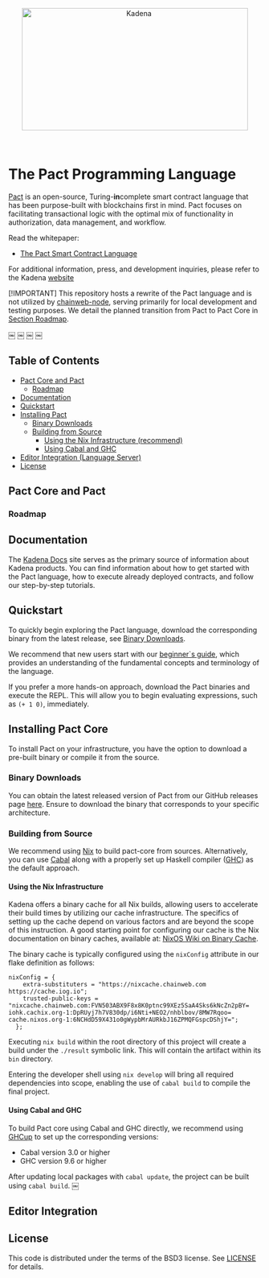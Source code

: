 <p align="center">
<img src="https://i.imgur.com/bAZFAGF.png" width="450" height="243" alt="Kadena" title="Kadena">
</p>

<p>&nbsp;</p>

# The Pact Programming Language

[Pact](http://kadena.io/build) is an open-source, Turing-**in**complete smart contract language that has been purpose-built with blockchains first in mind. Pact focuses on facilitating transactional logic with the optimal mix of functionality in authorization, data management, and workflow.

Read the whitepaper:

- [The Pact Smart Contract Language](https://d31d887a-c1e0-47c2-aa51-c69f9f998b07.filesusr.com/ugd/86a16f_442a542b64554cb2a4c1ae7f528ce4c3.pdf)

For additional information, press, and development inquiries, please refer to the Kadena [website](https://kadena.io)

[!IMPORTANT]
This repository hosts a rewrite of the Pact language and is not utilized by [chainweb-node](https://github.com/kadena-io/chainweb-node), 
serving primarily for local development and testing purposes. We detail the planned transition from Pact to Pact Core in [Section Roadmap](#roadmap).

￼
￼
￼
￼


## Table of Contents

  - [Pact Core and Pact](#pact-core-and-pact)
    - [Roadmap](#roadmap)
  - [Documentation](#documentation)
  - [Quickstart](#quickstart)
  - [Installing Pact](#installing-pact-core)
    - [Binary Downloads](#binary-downloads)
	- [Building from Source](#building-from-source)
	  - [Using the Nix Infrastructure (recommend)](#using-the-nix-infrastructure)
	  - [Using Cabal and GHC](#using-cabal-and-ghc)
  - [Editor Integration (Language Server)](#editor-integration)
  - [License](#license)


## Pact Core and Pact

### Roadmap


## Documentation

The [Kadena Docs](https://docs.kadena.io) site serves as the primary source of information about Kadena products.
You can find information about how to get started with the Pact language, how to execute already deployed contracts, and follow
our step-by-step tutorials. 

## Quickstart

To quickly begin exploring the Pact language, download the corresponding binary from the
latest release, see [Binary Downloads](#binary-downloads).

We recommend that new users start with our [beginner`s guide](https://docs.kadena.io/pact/beginner), which provides an 
understanding of the fundamental concepts and terminology of the language.

If you prefer a more hands-on approach, download the Pact binaries and execute the REPL.
This will allow you to begin evaluating expressions, such as `(+ 1 0)`, immediately.

## Installing Pact Core

To install Pact on your infrastructure, you have the option to download a pre-built binary or compile it from the source.

### Binary Downloads

You can obtain the latest released version of Pact from our GitHub releases page [here](https://github.com/kadena-io/pact-core/releases).
Ensure to download the binary that corresponds to your specific architecture.

### Building from Source
We recommend using [Nix]() to build pact-core from sources.
Alternatively, you can use [Cabal](https://www.haskell.org/cabal/) along with a properly set up Haskell compiler ([GHC](https://www.haskell.org/ghc/)) as the default approach.

#### Using the Nix Infrastructure
Kadena offers a binary cache for all Nix builds, allowing users to accelerate their build times by utilizing our cache infrastructure.
The specifics of setting up the cache depend on various factors and are beyond the scope of this instruction.
A good starting point for configuring our cache is the Nix documentation on binary caches, available at: [NixOS Wiki on Binary Cache](https://nixos.wiki/wiki/Binary_Cache).

The binary cache is typically configured using the `nixConfig` attribute in our flake definition as follows:

```
nixConfig = {
    extra-substituters = "https://nixcache.chainweb.com https://cache.iog.io";
    trusted-public-keys = "nixcache.chainweb.com:FVN503ABX9F8x8K0ptnc99XEz5SaA4Sks6kNcZn2pBY= iohk.cachix.org-1:DpRUyj7h7V830dp/i6Nti+NEO2/nhblbov/8MW7Rqoo= cache.nixos.org-1:6NCHdD59X431o0gWypbMrAURkbJ16ZPMQFGspcDShjY=";
  };
```

Executing `nix build` within the root directory of this project will create a build under the `./result` symbolic link.
This will contain the artifact within its `bin` directory.

Entering the developer shell using `nix develop` will bring all required dependencies into scope, enabling the use of
`cabal build` to compile the final project.

#### Using Cabal and GHC

To build Pact core using Cabal and GHC directly, we recommend using [GHCup](https://www.haskell.org/ghcup/) to set up the corresponding versions:
- Cabal version 3.0 or higher
- GHC version 9.6 or higher

After updating local packages with `cabal update`, the project can be built using `cabal build`.
￼

## Editor Integration

## License

This code is distributed under the terms of the BSD3 license. See [LICENSE](LICENSE) for details.
